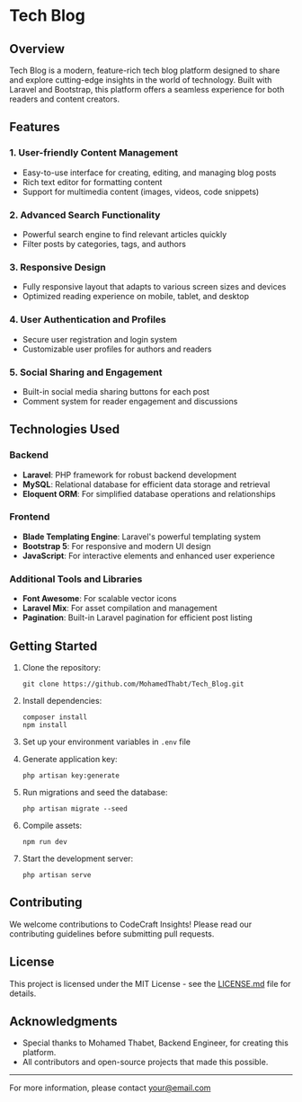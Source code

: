 # Tech Blog 

## Overview

Tech Blog   is a modern, feature-rich tech blog platform designed to share and explore cutting-edge insights in the world of technology. Built with Laravel and Bootstrap, this platform offers a seamless experience for both readers and content creators.

## Features

### 1. User-friendly Content Management
- Easy-to-use interface for creating, editing, and managing blog posts
- Rich text editor for formatting content
- Support for multimedia content (images, videos, code snippets)

### 2. Advanced Search Functionality
- Powerful search engine to find relevant articles quickly
- Filter posts by categories, tags, and authors

### 3. Responsive Design
- Fully responsive layout that adapts to various screen sizes and devices
- Optimized reading experience on mobile, tablet, and desktop

### 4. User Authentication and Profiles
- Secure user registration and login system
- Customizable user profiles for authors and readers

### 5. Social Sharing and Engagement
- Built-in social media sharing buttons for each post
- Comment system for reader engagement and discussions

## Technologies Used

### Backend
- **Laravel**: PHP framework for robust backend development
- **MySQL**: Relational database for efficient data storage and retrieval
- **Eloquent ORM**: For simplified database operations and relationships

### Frontend
- **Blade Templating Engine**: Laravel's powerful templating system
- **Bootstrap 5**: For responsive and modern UI design
- **JavaScript**: For interactive elements and enhanced user experience

### Additional Tools and Libraries
- **Font Awesome**: For scalable vector icons
- **Laravel Mix**: For asset compilation and management
- **Pagination**: Built-in Laravel pagination for efficient post listing

## Getting Started

1. Clone the repository:
   ```
   git clone https://github.com/MohamedThabt/Tech_Blog.git
   ```

2. Install dependencies:
   ```
   composer install
   npm install
   ```

3. Set up your environment variables in `.env` file

4. Generate application key:
   ```
   php artisan key:generate
   ```

5. Run migrations and seed the database:
   ```
   php artisan migrate --seed
   ```

6. Compile assets:
   ```
   npm run dev
   ```

7. Start the development server:
   ```
   php artisan serve
   ```

## Contributing

We welcome contributions to CodeCraft Insights! Please read our contributing guidelines before submitting pull requests.

## License

This project is licensed under the MIT License - see the [LICENSE.md](LICENSE.md) file for details.

## Acknowledgments

- Special thanks to Mohamed Thabet, Backend Engineer, for creating this platform.
- All contributors and open-source projects that made this possible.

---

For more information, please contact [your@email.com](mailto:your@email.com)
